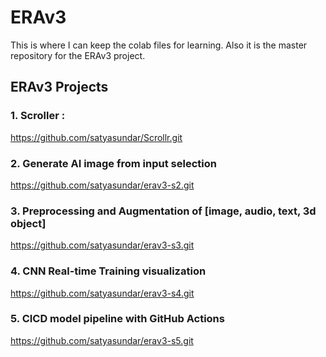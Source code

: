 # ERAv3
This is where I can keep the colab files for learning.
Also it is the master repository for the ERAv3 project.

## ERAv3 Projects

### 1. Scroller :
https://github.com/satyasundar/Scrollr.git

### 2. Generate AI image from input selection
https://github.com/satyasundar/erav3-s2.git

### 3. Preprocessing and Augmentation of [image, audio, text, 3d object]
https://github.com/satyasundar/erav3-s3.git

### 4. CNN Real-time Training visualization
https://github.com/satyasundar/erav3-s4.git

### 5. CICD model pipeline with GitHub Actions
https://github.com/satyasundar/erav3-s5.git
